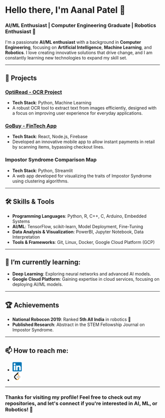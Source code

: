 <!-- Title Section -->
# Hello there, I'm Aanal Patel 👋

### AI/ML Enthusiast | Computer Engineering Graduate | Robotics Enthusiast 🤖

I'm a passionate **AI/ML enthusiast** with a background in **Computer Engineering**, focusing on **Artificial Intelligence**, **Machine Learning**, and **Robotics**. I love creating innovative solutions that drive change, and I am constantly learning new technologies to expand my skill set.

---

<!-- Current Projects Section -->
## 🚀 Projects

### **[OptiRead - OCR Project](https://github.com/Aanalpatel99/OptiRead)**
- **Tech Stack**: Python, Machine Learning
- A robust OCR tool to extract text from images efficiently, designed with a focus on improving user experience for everyday applications.

### **[GoBuy - FinTech App](https://github.com/Aanalpatel99/GoBuy)**
- **Tech Stack**: React, Node.js, Firebase
- Developed an innovative mobile app to allow instant payments in retail by scanning items, bypassing checkout lines.

### **Impostor Syndrome Comparison Map**
- **Tech Stack**: Python, Streamlit
- A web app developed for visualizing the traits of Impostor Syndrome using clustering algorithms.

---

<!-- Skills Section -->
## 🛠️ Skills & Tools

- **Programming Languages**: Python, R, C++, C, Arduino, Embedded Systems
- **AI/ML**: TensorFlow, scikit-learn, Model Deployment, Fine-Tuning
- **Data Analysis & Visualization**: PowerBI, Jupyter Notebook, Data Interpretation
- **Tools & Frameworks**: Git, Linux, Docker, Google Cloud Platform (GCP)

---

<!-- Learning Section -->
## 🌱 I’m currently learning:
- **Deep Learning**: Exploring neural networks and advanced AI models.
- **Google Cloud Platform**: Gaining expertise in cloud services, focusing on deploying AI/ML models.

---

<!-- Achievements Section -->
## 🏆 Achievements

- **National Robocon 2019**: Ranked **5th All India** in robotics 🏅
- **Published Research**: Abstract in the STEM Fellowship Journal on Impostor Syndrome.

---

## 📫 How to reach me:

- <a href="https://www.linkedin.com/in/aanalpatel21/"><img src="images/linkedin.png" width="30" height="30" /></a> 
- <a href="https://leetcode.com/u/Aanal_patel/"><img src="images/leetcode.png" width="30" height="30" /></a>


---

<!-- Footer Section -->
### Thanks for visiting my profile! Feel free to check out my repositories, and let's connect if you're interested in AI, ML, or Robotics! 🚀

